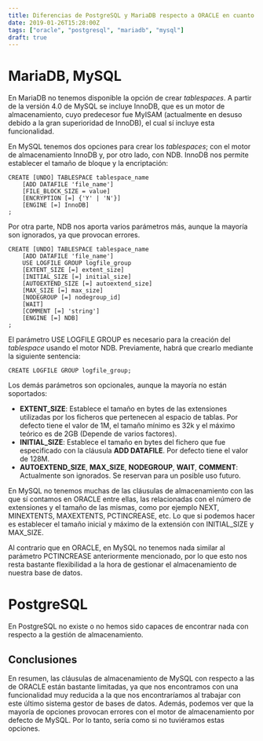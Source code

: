 ```yaml
---
title: Diferencias de PostgreSQL y MariaDB respecto a ORACLE en cuanto a la gestión del almacenamiento 
date: 2019-01-26T15:28:00Z
tags: ["oracle", "postgresql", "mariadb", "mysql"]
draft: true
---
```


# MariaDB, MySQL
En MariaDB no tenemos disponible la opción de crear _tablespaces_.
A partir de la versión 4.0 de MySQL se incluye InnoDB, que es un motor de almacenamiento, cuyo predecesor fue MyISAM (actualmente en desuso debido a la gran superioridad de InnoDB), el cual sí incluye esta funcionalidad.

En MySQL tenemos dos opciones para crear los _tablespaces_; con el motor de almacenamiento InnoDB y, por otro lado, con NDB. 
InnoDB nos permite establecer el tamaño de bloque y la encriptación:
```
CREATE [UNDO] TABLESPACE tablespace_name
    [ADD DATAFILE 'file_name']
    [FILE_BLOCK_SIZE = value]
    [ENCRYPTION [=] {'Y' | 'N'}]
    [ENGINE [=] InnoDB]
;
```
Por otra parte, NDB nos aporta varios parámetros más, aunque la mayoría son ignorados, ya que provocan errores.
```
CREATE [UNDO] TABLESPACE tablespace_name
    [ADD DATAFILE 'file_name']
    USE LOGFILE GROUP logfile_group
    [EXTENT_SIZE [=] extent_size]
    [INITIAL_SIZE [=] initial_size]
    [AUTOEXTEND_SIZE [=] autoextend_size]
    [MAX_SIZE [=] max_size]
    [NODEGROUP [=] nodegroup_id]
    [WAIT]
    [COMMENT [=] 'string']
    [ENGINE [=] NDB]
;
``` 
El parámetro USE LOGFILE GROUP es necesario para la creación del _tablespace_ usando el motor NDB. Previamente, habrá que crearlo mediante la siguiente sentencia:
```
CREATE LOGFILE GROUP logfile_group;
```
Los demás parámetros son opcionales, aunque la mayoría no están soportados:

- **EXTENT_SIZE**: Establece el tamaño en bytes de las extensiones utilizadas por los ficheros que pertenecen al espacio de tablas. Por defecto tiene el valor de 1M, el tamaño mínimo es 32k y el máximo teórico es de 2GB (Depende de varios factores).
- **INITIAL_SIZE**: Establece el tamaño en bytes del fichero que fue especificado con la cláusula **ADD DATAFILE**. Por defecto tiene el valor de 128M.
- **AUTOEXTEND_SIZE**, **MAX_SIZE**, **NODEGROUP**, **WAIT**, **COMMENT**: Actualmente son ignorados. Se reservan para un posible uso futuro.

En MySQL no tenemos muchas de las cláusulas de almacenamiento con las que sí contamos en ORACLE entre ellas, las relacionadas con el número de extensiones y el tamaño de las mismas, como por ejemplo NEXT, MINEXTENTS, MAXEXTENTS, PCTINCREASE, etc. Lo que si podemos hacer es establecer el tamaño inicial y máximo de la extensión con INITIAL_SIZE y MAX_SIZE.

Al contrario que en ORACLE, en MySQL no tenemos nada similar al parámetro PCTINCREASE anteriormente mencionado, por lo que esto nos resta bastante flexibilidad a la hora de gestionar el almacenamiento de nuestra base de datos.

# PostgreSQL
En PostgreSQL no existe o no hemos sido capaces de encontrar nada con respecto a la gestión de almacenamiento. 

## Conclusiones
En resumen, las cláusulas de almacenamiento de MySQL con respecto a las de ORACLE están bastante limitadas, ya que nos encontramos con una funcionalidad muy reducida a la que nos encontraríamos al trabajar con este último sistema gestor de bases de datos.
Además, podemos ver que la mayoría de opciones provocan errores con el motor de almacenamiento por defecto de MySQL. Por lo tanto, sería como si no tuviéramos estas opciones. 
